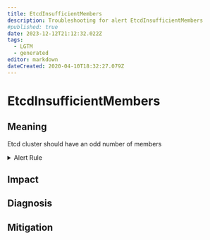 ```yaml
---
title: EtcdInsufficientMembers
description: Troubleshooting for alert EtcdInsufficientMembers
#published: true
date: 2023-12-12T21:12:32.022Z
tags: 
  - LGTM
  - generated
editor: markdown
dateCreated: 2020-04-10T18:32:27.079Z
---
```


# EtcdInsufficientMembers

## Meaning
[//]: # "Short paragraph that explains what the alert means"
Etcd cluster should have an odd number of members

<details>
  <summary>Alert Rule</summary>

{{% rule "etcd/etcd-internal.yml" "EtcdInsufficientMembers" %}}

{{% comment %}}

```yaml
alert: EtcdInsufficientMembers
expr: count(etcd_server_id) % 2 == 0
for: 0m
labels:
    severity: critical
annotations:
    summary: Etcd insufficient Members (instance {{ $labels.instance }})
    description: |-
        Etcd cluster should have an odd number of members
          VALUE = {{ $value }}
          LABELS = {{ $labels }}
    runbook: https://github.com/srerun/prometheus-alerts/blob/main/content/runbooks/etcd-internal/EtcdInsufficientMembers.md

```

{{% /comment %}}

</details>


## Impact
[//]: # "What could / will happen if the alert is not addressed"



## Diagnosis
[//]: # "Steps to take to identify the cause of the problem"



## Mitigation
[//]: # "The steps necessary to resolve the alert"
